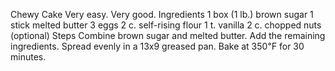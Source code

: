 Chewy Cake
Very easy. Very good.
Ingredients
1 box (1 lb.) brown sugar
1 stick melted butter
3 eggs
2 c. self-rising flour
1 t. vanilla
2 c. chopped nuts (optional)
Steps
Combine brown sugar and melted butter. Add the remaining ingredients.
Spread evenly in a 13x9 greased pan.
Bake at 350℉ for 30 minutes.
